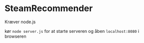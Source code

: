 # SteamRecommender
 
Kræver node.js

kør `node server.js` for at starte serveren og åben `localhost:8080` i browseren
